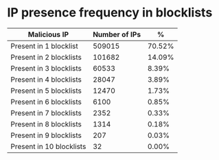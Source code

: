 # IP presence frequency in blocklists
| Malicious IP | Number of IPs | % |
|----|----|----|
| Present in 1 blocklist | 509015 | 70.52% |
| Present in 2 blocklists | 101682 | 14.09% |
| Present in 3 blocklists | 60533 | 8.39% |
| Present in 4 blocklists | 28047 | 3.89% |
| Present in 5 blocklists | 12470 | 1.73% |
| Present in 6 blocklists | 6100 | 0.85% |
| Present in 7 blocklists | 2352 | 0.33% |
| Present in 8 blocklists | 1314 | 0.18% |
| Present in 9 blocklists | 207 | 0.03% |
| Present in 10 blocklists | 32 | 0.00% |
